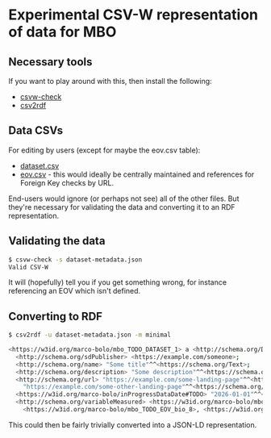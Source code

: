 # Experimental CSV-W representation of data for MBO

## Necessary tools

If you want to play around with this, then install the following:

* [csvw-check](https://github.com/ONSdigital/csvw-check)
* [csv2rdf](https://github.com/Swirrl/csv2rdf/)

## Data CSVs

For editing by users (except for maybe the eov.csv table):

* [dataset.csv](./dataset.csv)
* [eov.csv](./eov.csv) - this would ideally be centrally maintained and references for Foreign Key checks by URL.

End-users would ignore (or perhaps not see) all of the other files. But they're necessary for validating the data and converting it to an RDF representation.

## Validating the data

```bash
$ csvw-check -s dataset-metadata.json 
Valid CSV-W
```

It will (hopefully) tell you if you get something wrong, for instance referencing an EOV which isn't defined.

## Converting to RDF

```bash
$ csv2rdf -u dataset-metadata.json -m minimal 

<https://w3id.org/marco-bolo/mbo_TODO_DATASET_1> a <http://schema.org/Dataset>;
  <http://schema.org/sdPublisher> <https://example.com/someone>;
  <http://schema.org/name> "Some title"^^<https://schema.org/Text>;
  <http://schema.org/description> "Some description"^^<https://schema.org/Text>;
  <http://schema.org/url> "https://example.com/some-landing-page"^^<https://schema.org/URL>,
    "https://example.com/some-other-landing-page"^^<https://schema.org/URL>;
  <https://w3id.org/marco-bolo/inProgressDataDate#TODO> "2026-01-01"^^<https://schema.org/Date>;
  <http://schema.org/variableMeasured> <https://w3id.org/marco-bolo/mbo_TODO_EOV_2>,
    <https://w3id.org/marco-bolo/mbo_TODO_EOV_bio_8>, <https://w3id.org/marco-bolo/mbo_TODO_EOV_phys_3> .
```

This could then be fairly trivially converted into a JSON-LD representation.